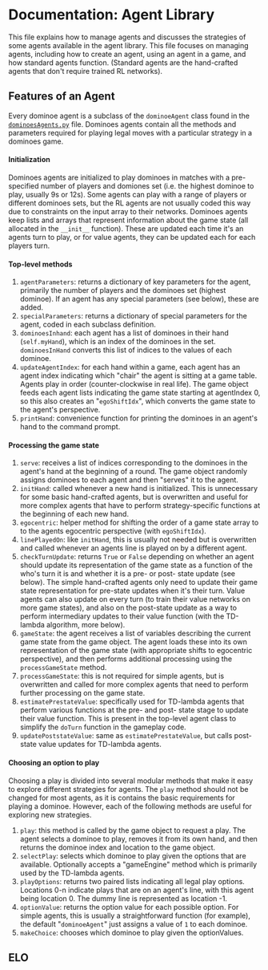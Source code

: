 # Documentation: Agent Library

This file explains how to manage agents and discusses the strategies of some
agents available in the agent library. This file focuses on managing agents, 
including how to create an agent, using an agent in a game, and how standard 
agents function. (Standard agents are the hand-crafted agents that don't
require trained RL networks). 

## Features of an Agent
Every dominoe agent is a subclass of the `dominoeAgent` class found in the 
[`dominoesAgents.py`](../dominoesAgents.py) file. Dominoes agents contain 
all the methods and parameters required for playing legal moves with a
particular strategy in a dominoes game. 

#### Initialization
Dominoes agents are initialized to play dominoes in matches with a pre-
specified number of players and domiones set (i.e. the highest dominoe to
play, usually 9s or 12s). Some agents can play with a range of players or 
different dominoes sets, but the RL agents are not usually coded this way due
to constraints on the input array to their networks. Dominoes agents keep
lists and arrays that represent information about the game state (all 
allocated in the `__init__` function). These are updated each time it's an 
agents turn to play, or for value agents, they can be updated each for each 
players turn. 

#### Top-level methods
1. `agentParameters`: returns a dictionary of key parameters for the agent,
   primarily the number of players and the dominoes set (highest dominoe). If
   an agent has any special parameters (see below), these are added.
2. `specialParameters`: returns a dictionary of special parameters for the
   agent, coded in each subclass definition.
3. `dominoesInhand`: each agent has a list of dominoes in their hand
   (`self.myHand`), which is an index of the dominoes in the set.
   `dominoesInHand` converts this list of indices to the values of each
   dominoe.
4. `updateAgentIndex`: for each hand within a game, each agent has an agent
   index indicating which "chair" the agent is sitting at a game table. Agents
   play in order (counter-clockwise in real life). The game object feeds each
   agent lists indicating the game state starting at agentIndex 0, so this
   also creates an "`egoShiftIdx`", which converts the game state to the
   agent's perspective.
5. `printHand`: convenience function for printing the dominoes in an agent's
   hand to the command prompt.

#### Processing the game state
1. `serve`: receives a list of indices corresponding to the dominoes in the
   agent's hand at the beginning of a round. The game object randomly assigns
   dominoes to each agent and then "serves" it to the agent.
2. `initHand`: called whenever a new hand is initialized. This is unnecessary
   for some basic hand-crafted agents, but is overwritten and useful for more
   complex agents that have to perform strategy-specific functions at the
   beginning of each new hand.
3. `egocentric`: helper method for shifting the order of a game state array to
   to the agents egocentric perspective (with `egoShiftIdx`).
4. `linePlayedOn`: like `initHand`, this is usually not needed but is
   overwritten and called whenever an agents line is played on by a different
   agent.
5. `checkTurnUpdate`: returns `True` or `False` depending on whether an agent
   should update its representation of the game state as a function of the
   who's turn it is and whether it is a pre- or post- state update (see
   below). The simple hand-crafted agents only need to update their game state
   representation for pre-state updates when it's their turn. Value agents can
   also update on every turn (to train their value networks on more game
   states), and also on the post-state update as a way to perform intermediary
   updates to their value function (with the TD-lambda algorithm, more below).
6. `gameState`: the agent receives a list of variables describing the current
   game state from the game object. The agent loads these into its own
   representation of the game state (with appropriate shifts to egocentric
   perspective), and then performs additional processing using the
   `processGameState` method.
7. `processGameState`: this is not required for simple agents, but is
   overwritten and called for more complex agents that need to perform further
   processing on the game state.
8. `estimatePrestateValue`: specifically used for TD-lambda agents that
   perform various functions at the pre- and post- state stage to update their
   value function. This is present in the top-level agent class to simplify
   the `doTurn` function in the gameplay code.
9. `updatePoststateValue`: same as `estimatePrestateValue`, but calls
    post-state value updates for TD-lambda agents.

#### Choosing an option to play
Choosing a play is divided into several modular methods that make it easy to 
explore different strategies for agents. The `play` method should not be 
changed for most agents, as it is contains the basic requirements for playing
a dominoe. However, each of the following methods are useful for exploring 
new strategies. 
1. `play`: this method is called by the game object to request a play. The
   agent selects a dominoe to play, removes it from its own hand, and then
   returns the dominoe index and location to the game object.
2. `selectPlay`: selects which dominoe to play given the options that are
   available. Optionally accepts a "gameEngine" method which is primarily used
   by the TD-lambda agents.
3. `playOptions`: returns two paired lists indicating all legal play options.
   Locations 0-n indicate plays that are on an agent's line, with this agent
   being location 0. The dummy line is represented as location -1.
4. `optionValue`: returns the option value for each possible option. For
   simple agents, this is usually a straightforward function (for example),
   the default "`dominoeAgent`" just assigns a value of `1` to each dominoe.
5. `makeChoice`: chooses which dominoe to play given the optionValues.



## ELO
